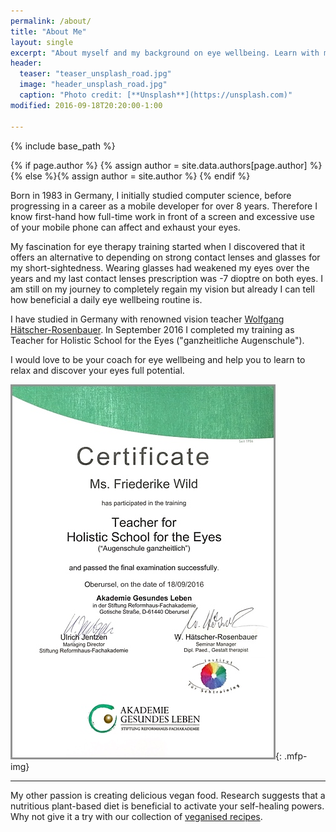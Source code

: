 ```yaml
---
permalink: /about/
title: "About Me"
layout: single
excerpt: "About myself and my background on eye wellbeing. Learn with me how to maintain a healthy sight, as well as to prevent and improve vision disorders naturally."
header:
  teaser: "teaser_unsplash_road.jpg"
  image: "header_unsplash_road.jpg"
  caption: "Photo credit: [**Unsplash**](https://unsplash.com)"
modified: 2016-09-18T20:20:00-1:00

---
```


{% include base_path %}

{% if page.author %}
  {% assign author = site.data.authors[page.author] %}{% else %}{% assign author = site.author %}
{% endif %}

[comment]: <> (TODO: Add a nice photo plus a header?)

Born in 1983 in Germany, I initially studied computer science, before progressing in a career as a mobile developer for over 8 years. Therefore I know first-hand how full-time work in front of a screen and excessive use of your mobile phone can affect and exhaust your eyes.


My fascination for eye therapy training started when I discovered that it offers an alternative to depending on strong contact lenses and glasses for my short-sightedness. Wearing glasses had weakened my eyes over the years and my last contact lenses prescription was -7 dioptre on both eyes. I am still on my journey to completely regain my vision but already I can tell how beneficial a daily eye wellbeing routine is.

I have studied in Germany with renowned vision teacher [Wolfgang Hätscher-Rosenbauer](http://institut-fuer-sehtraining.de/). In September 2016 I completed my training as Teacher for Holistic School for the Eyes ("ganzheitliche Augenschule").

I would love to be your coach for eye wellbeing and help you to learn to relax and discover your eyes full potential.

![Certificate Teacher for Holistic School for the Eyes](/images/page_about_certificate_english.jpg "Certificate Teacher for Holistic School for the Eyes"){: .mfp-img}

---

My other passion is creating delicious vegan food. Research suggests that a nutritious plant-based diet is beneficial to activate your self-healing powers. Why not give it a try with our collection of [veganised recipes](http://veganised.co.uk "veganised recipes").



[comment]: <> (Add some research link to read further on this)


[comment]: <> (You can read more about my own journey to a healthy and vital vision [here].)
